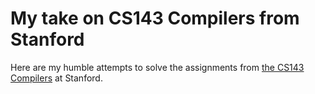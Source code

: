 # My take on CS143 Compilers from Stanford

Here are my humble attempts to solve the assignments from [the CS143 Compilers](http://web.stanford.edu/class/cs143/) at Stanford.

